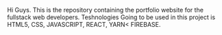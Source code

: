    Hi Guys. This is the repository containing the portfolio website for the fullstack web developers.
   Teshnologies Going to be used in this project is HTML5, CSS, JAVASCRIPT, REACT, YARN< FIREBASE.
